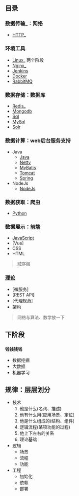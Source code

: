 ## 目录

### 数据传输_：网络
-   [HTTP_](019/READEM.md)

### 环境工具
-   [Linux_](010s/READEM.md) 两个阶段
-   [Nginx_](004/READEM.md)
-   [Jenkins](009/READEM.md)
-   [Docker](005/READEM.md)
-   [RabbitMQ](006/READEM.md)

### 数据存储：数据库
-   [Redis_](001/README.md)
-   [Mongodb](002/README.md)
-   [Sql](018/READEM.md)
-   [MySql](003/README.md)
-   [Solr](007/READEM.md)

### 数据计算：web后台服务支持
-   Java
    -   [Java](015s/READEM.md)
    -   [Netty](008/READEM.md)
    -   [MyBatis](011/READEM.md)
    -   [Tomcat](013/READEM.md)
    -   [Spring](014s/READEM.md)
-   NodeJs
    -   [NodeJs](012s/READEM.md)

### 数据获取：爬虫
-   [Python](017/READEM.md)

### 数据展示：前端
-   [JavaScript](016/READEM.md)
-   [Vue]
-   CSS
-   HTML

>   贼序阁

### [理论](020s/READEM.md)
-   [微服务]
-   [REST API]
-   [代理规范]
-   架构

>   网络与算法、数学放一下

##  下阶段
### `钱钱钱钱`
-   数据挖掘
-   大数据
-   机器学习

##  规律：层层划分
-   技术
    1.  他是什么(名词、描述)
    2.  他有什么用(应用场景、定位)
    3.  他是什么组成的(结构、组件)
    4.  逻辑流程(某项功能的过程)
    5.  他上下左右的关系
    6.  理论基础
-   逻辑
    -   场景
    -   流程
    -   功能
-   工程
    -   初始化
    -   依赖
    -   部署